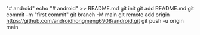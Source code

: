 "# android" 
echo "# android" >> README.md
git init
git add README.md
git commit -m "first commit"
git branch -M main
git remote add origin https://github.com/androidhongmeng6908/android.git
git push -u origin main
